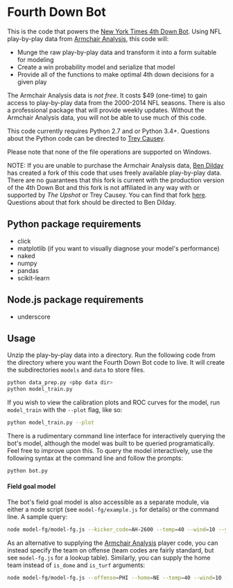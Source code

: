Fourth Down Bot
===============

This is the code that powers the [New York Times 4th Down Bot](http://nyt4thdownbot.com/). Using
NFL play-by-play data from [Armchair Analysis](http://armchairanalysis.com/), this code will:

- Munge the raw play-by-play data and transform it into a form suitable for modeling
- Create a win probability model and serialize that model
- Provide all of the functions to make optimal 4th down decisions for a given play

The Armchair Analysis data is *not free*. It costs $49 (one-time) to gain access to play-by-play
data from the 2000-2014 NFL seasons. There is also a professional package that will provide
weekly updates. Without the Armchair Analysis data, you will not be able to use much of this code.

This code currently requires Python 2.7 and or Python 3.4+. 
Questions about the Python code can be directed to [Trey Causey](mailto:trey@thespread.us).

Please note that none of the file operations are supported on Windows.

NOTE: If you are unable to purchase the Armchair Analysis data, [Ben Dilday](https://github.com/bdilday) has created a fork of this code that uses freely available play-by-play data. There are no guarantees that this fork is current with the production version of the 4th Down Bot and this fork is not affiliated in any way with or supported by *The Upshot* or Trey Causey. You can find that fork [here](https://github.com/bdilday/4thdownbot-model). Questions about that fork should be directed to Ben Dilday. 

## Python package requirements

- click
- matplotlib (if you want to visually diagnose your model's performance)
- naked
- numpy
- pandas
- scikit-learn

## Node.js package requirements

- underscore

## Usage

Unzip the play-by-play data into a directory. Run the following code from the directory
where you want the Fourth Down Bot code to live. It will create the subdirectories
`models` and `data` to store files.

```bash
python data_prep.py <pbp data dir>
python model_train.py
```

If you wish to view the calibration plots and ROC curves for the model, run
`model_train` with the `--plot` flag, like so:

```bash
python model_train.py --plot
```

There is a rudimentary command line interface for interactively querying 
the bot's model, although the model was built to be queried programatically. 
Feel free to improve upon this. To query the model interactively, use
the following syntax at the command line and follow the prompts:

```bash
python bot.py
```

#### Field goal model

The bot's field goal model is also accessible as a separate module, via either a node script (see `model-fg/example.js` for details) or the command line. A sample query:

```bash
node model-fg/model-fg.js --kicker_code=AH-2600 --temp=40 --wind=10 --yfog=67 --chanceOfRain=10 --is_dome=1 --is_turf=0
```

As an alternative to supplying the [Armchair Analysis](http://armchairanalysis.com/) player code, you can instead specify the team on offense (team codes are fairly standard, but see `model-fg.js` for a lookup table). Similarly, you can supply the home team instead of `is_dome` and `is_turf` arguments:

```bash
node model-fg/model-fg.js --offense=PHI --home=NE --temp=40 --wind=10 --yfog=67 --chanceOfRain=10
```

